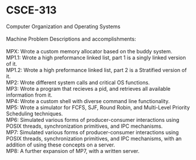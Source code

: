 # CSCE-313
Computer Organization and Operating Systems
<br />
<br />
Machine Problem Descriptions and accomplishments:<br />
<br />
MPX: Wrote a custom memory allocator based on the buddy system.<br />
MP1.1: Wrote a high preformance linked list, part 1 is a singly linked version of it.<br />
MP1.2: Wrote a high preformance linked list, part 2 is a Stratified version of it.<br />
MP2: Wrote different system calls and critical OS functions.<br />
MP3: Wrote a program that recieves a pid, and retrieves all available information from it.<br />
MP4: Wrote a custom shell with diverse command line functionality.<br />
MP5: Wrote a simulator for FCFS, SJF, Round Robin, and Multi-Level Priority Scheduling techniques.<br />
MP6: Simulated various forms of producer-consumer interactions using POSIX threads, synchronization primitives, and IPC mechanisms.<br />
MP7: Simulated various forms of producer-consumer interactions using POSIX threads, synchronization primitives, and IPC mechanisms, with an addition of using these concepts on a server.<br />
MP8: A further expansion of MP7, with a written server.<br />
